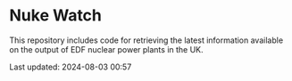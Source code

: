 # Nuke Watch

This repository includes code for retrieving the latest information available on the output of EDF nuclear power plants in the UK.

Last updated: 2024-08-03 00:57